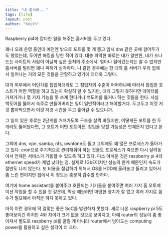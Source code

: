 ```yaml
---
title: "내 홈서버..."
tags: [life]
layout: post
author: "Keith"
---
```


Raspberry pi4에 잡다한 일을 해주는 홈서버를 두고 있다. 

꽤나 오래 운영 중인데 예전엔 밖으로 포트를 몇 개 뽑고 임시 dns 같은 곳에 걸어두기도 했었는데, 두어번 해킹을 당한 적이 있다.
대충 파악한 바로는 내가 알만한, 내가 드나드는 사이트의 사람이 아닐까 싶은 출처의 주소에서. 얼마나 털어갔는지는 알 수 없지만 홈서버를 털리면 
꽤나 피해가 심각하다. 나 같은 경우에는 한 대의 홈 서버가 우리 집에서 일어나는 거의 모든 것들을 관할하고 있기에 더더욱 그렇다.

대개 외부에서 어딘가를 칩입하더라도 그 침입자의 수준이 어떠하냐에 따라서 침입한 호스트가 어떤 역할을 하고 있는지 확실히 알 수 있지만, 대개 그렇지 못하다면 
데이터를 가져가거나 몇 가지 기능을 못 쓰게 한다거나 백도어를 뚫거나 하는 짓들을 한다. 사실 백도어를 뚫어서 숙주로 만들어버리는 일이 일반적이라고 해야할거다.
두고두고 이것 저것 뽑아먹으면서 이것 저것 시간을 두고 훑어갈 수 있으니까. 

그 일이 있은 후로는 2단계를 거쳐가도록 구조를 살짝 바꿨지만, 어떻게든 포트를 한 두 개라도 뚫어놨다면, 그 포트가 어떤 포트이든, 침입을 당할 가능성은 언제든지 있다고 본다. 

그외에 dns, vpn, samba, nfs, owntone도 돌고 그외에도 꽤 많은 프로세스가 돌아가고 있다. cron으로 주기적으로 관리해줘야 하는 것들도 프로세스가 죽으면 다시 살려놓아서
언제든 서비스가 기동할 수 있도록 하고 있다. 다소 아쉬운 것은 raspberry pi 4라 ethernet speed가 제법 낮다는 점. 실제로 1GbE이지만 성능의 한계 때문인지 속도가 절반도 나지 않는다.
또 비용을 절감하기 위해서 OS를 HDD에 올려놓고 돌리고 있어서 좀 느린 편이지만 집에서 이 정도는 충분히 감수할 만하다.

여기에 home assistant를 붙여주고 호환되는 기기들을 붙여주면 여러 가지 홈 오토메이션 작업을 할 수 있을 것 같은데, 막상 해보려면 마땅한 장치가 잘 없고 여러 가지로 꼼수가 필요해서 아직은 하지 못하고 있다. 

아직 이런 경우에 딱 걸맞는 좋은 SoC를 발견하지 못했다. 새로 나온 raspberry pi 5도 좋아보이긴 하지만 4와 차이가 크게 없을 것으로 보여지고, 아예 router의 성능이 좀 좋아져서
별도로 raspberry pi를 굴릴 게 아니라 router에서 남아도는 computing power를 활용하고 싶은 생각이 더 크다.